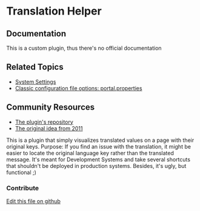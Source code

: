 # Translation Helper

## Documentation

This is a custom plugin, thus there's no official documentation

## Related Topics

* [System Settings](https://learn.liferay.com/dxp/7.x/en/system-administration/system_settings.html)
* [Classic configuration file options: portal.properties](https://docs.liferay.com/portal/7.3-latest/propertiesdoc/portal.properties.html)

## Community Resources

* [The plugin's repository](https://github.com/olafk/translation-helper-web)
* [The original idea from 2011](https://liferay.dev/forums/-/message_boards/view_message/9705908#_com_liferay_message_boards_web_portlet_MBPortlet_message_9705908)

This is a plugin that simply visualizes translated values on a page with their original keys. Purpose: If you find an issue with the translation, it might be easier to locate the original language key rather than the translated message.
It's meant for Development Systems and take several shortcuts that shouldn't be deployed in production systems. Besides, it's ugly, but functional ;)

### Contribute

[Edit this file on github](https://github.com/olafk/controlpanel-documentation-docs/blob/master/md/73en/com_liferay_configuration_admin_web_portlet_SystemSettingsPortlet/de.olafkock.liferay.translationhelper.Configuration.md)
